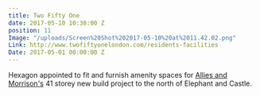 ```yaml
---
title: Two Fifty One
date: 2017-05-10 10:38:00 Z
position: 11
Image: "/uploads/Screen%20Shot%202017-05-10%20at%2011.42.02.png"
Link: http://www.twofiftyonelondon.com/residents-facilities
Date: 2017-05-01 00:00:00 Z
---
```


Hexagon appointed to fit and furnish amenity spaces for [Allies and Morrison's](http://www.alliesandmorrison.com/project/eileen-house/) 41 storey new build project to the north of Elephant and Castle.
